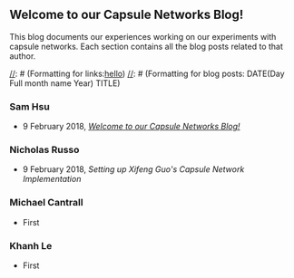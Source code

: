 ## Welcome to our Capsule Networks Blog!

This blog documents our experiences working on our experiments with capsule networks. Each section contains all the blog posts related to that author.


[//]: # (This is a comment)
[//]: # (Formatting for links:[hello](test.md))
[//]: # (Formatting for blog posts: DATE(Day Full month name Year) TITLE)
### Sam Hsu
- 9 February 2018, [_Welcome to our Capsule Networks Blog!_](https://nicholasrusso.github.io/Distributed_Capsule_Networks/introduction)

### Nicholas Russo
- 9 February 2018, _Setting up Xifeng Guo's Capsule Network Implementation_

### Michael Cantrall
- First

### Khanh Le
- First
